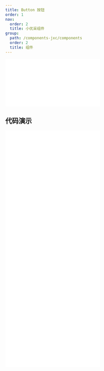 ```yaml
---
title: Button 按钮
order: 1
nav:
  order: 2
  title: 小优采组件
group:
  path: /components-jxc/components
  order: 2
  title: 组件
---
```


<div>
<embed src="@docs-common/button/index.md"></embed>
</div>

## 代码演示

<Row gutter=8>
<Col span=12>
  <embed src="@abiz-rc-jxc/button/demo/basic-jxc.md"></embed>
  <embed src="@abiz-rc-jxc/button/demo/danger-jxc.md"></embed>
</Col> 
<Col span=12>
  <embed src="@abiz-rc-jxc/button/demo/block-jxc.md"></embed>
  <embed src="@abiz-rc-jxc/button/demo/icon-jxc.md"></embed>
</Col> 
</Row>

<div>
<embed src="@docs-common/button/index-api.md"></embed>
</div>